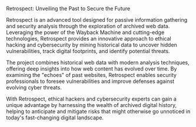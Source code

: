 Retrospect: Unveiling the Past to Secure the Future

Retrospect is an advanced tool designed for passive information gathering and security analysis through the exploration of archived web data. Leveraging the power of the Wayback Machine and cutting-edge technologies, Retrospect provides an innovative approach to ethical hacking and cybersecurity by mining historical data to uncover hidden vulnerabilities, track digital footprints, and identify potential threats.

The project combines historical web data with modern analysis techniques, offering deep insights into how web content has evolved over time. By examining the "echoes" of past websites, Retrospect enables security professionals to foresee vulnerabilities and improve defenses against evolving cyber threats.

With Retrospect, ethical hackers and cybersecurity experts can gain a unique advantage by harnessing the wealth of archived digital history, helping to anticipate and mitigate risks that might otherwise go unnoticed in today's fast-changing digital landscape.
